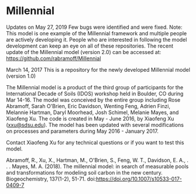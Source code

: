 # Millennial

Updates on May 27, 2019 
Few bugs were identified and were fixed. 
Note: This model is one example of the Millennial framework and multiple people are actively developing it. People who are interested in following the model development can keep an eye on all of these repositories. The recent update of the Millennial model (version 2.0) can be accessed at: https://github.com/rabramoff/Millennial

March 14, 2017
This is a repository for the newly developed Millennial model (version 1.0)

The Millennial model is a product of the third group of participants for the International Decade of Soils (IDOS) workshop held in Boulder, CO during Mar 14-16. The model was conceived by the entire group including Rose Abramoff, Sarah O'Brien, Eric Davidson, Wenting Feng, Adrien Finzi, Melannie Hartman, Daryl Moorhead, Josh Schimel, Melanie Mayes, and Xiaofeng Xu. The code is created in May - June 2016, by Xiaofeng Xu (xxu@sdsu.edu). The model has been updated with several modifications on processes and parameters during May 2016 - January 2017. 

Contact Xiaofeng Xu for any technical questions or if you want to test this model.

Abramoff, R., Xu, X., Hartman, M., O'Brien, S., Feng, W. T., Davidson, E. A., . . . Mayes, M. A. (2018). The millennial model: in search of measurable pools and transformations for modeling soil carbon in the new century. Biogeochemistry, 137(1-2), 51-71. doi:https://doi.org/10.1007/s10533-017-0409-7
